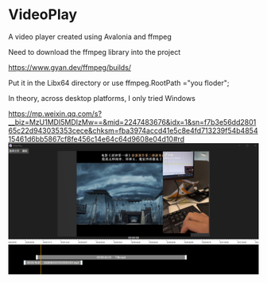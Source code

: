# VideoPlay
A video player created using Avalonia and ffmpeg


Need to download the ffmpeg library into the project

https://www.gyan.dev/ffmpeg/builds/

Put it in the Libx64 directory or use  ffmpeg.RootPath ="you floder";

In theory, across desktop platforms, I only tried Windows

https://mp.weixin.qq.com/s?__biz=MzU1MDI5MDIzMw==&mid=2247483676&idx=1&sn=f7b3e56dd280165c22d943035353cece&chksm=fba3974accd41e5c8e4fd713239f54b485415461d6bb5867cf8fe456c14e64c64d9608e04d10#rd
![image](ScreenShot.png)

